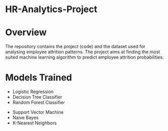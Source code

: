 # HR-Analytics-Project

# Overview
The repository contains the project (code) and the dataset used for analysing employee attrition patterns. The project aims at finding the most suited machine learning algorithm to predict employee attrition probabilities.

# Models Trained
- Logistic Regression
- Decision Tree Classifier
- Random Forest Classifier
* Support Vector Machine
* Naive Bayes
* K-Nearest Neighbors
